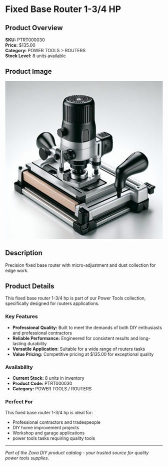 # Fixed Base Router 1-3/4 HP

## Product Overview

**SKU:** PTRT000030  
**Price:** $135.00  
**Category:** POWER TOOLS > ROUTERS  
**Stock Level:** 8 units available  

## Product Image

![Fixed Base Router 1-3/4 HP](https://raw.githubusercontent.com/microsoft/ai-tour-26-zava-diy-dataset-plus-mcp/refs/heads/main/images/power_tools_routers_fixed_base_router_1_34_hp_20250621_112331.png)

## Description

Precision fixed base router with micro-adjustment and dust collection for edge work.

## Product Details

This fixed base router 1-3/4 hp is part of our Power Tools collection, specifically designed for routers applications. 

### Key Features

- **Professional Quality:** Built to meet the demands of both DIY enthusiasts and professional contractors
- **Reliable Performance:** Engineered for consistent results and long-lasting durability
- **Versatile Application:** Suitable for a wide range of routers tasks
- **Value Pricing:** Competitive pricing at $135.00 for exceptional quality

### Availability

- **Current Stock:** 8 units in inventory
- **Product Code:** PTRT000030
- **Category:** POWER TOOLS / ROUTERS

### Perfect For

This fixed base router 1-3/4 hp is ideal for:
- Professional contractors and tradespeople
- DIY home improvement projects  
- Workshop and garage applications
- power tools tasks requiring quality tools

---

*Part of the Zava DIY product catalog - your trusted source for quality power tools supplies.*
